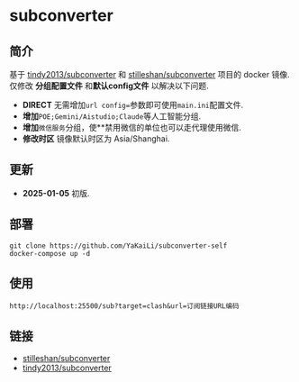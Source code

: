 # subconverter
## 简介
基于 [tindy2013/subconverter](https://github.com/tindy2013/subconverter) 和 [stilleshan/subconverter](https://github.com/stilleshan/subconverter) 项目的 docker 镜像.
仅修改 **分组配置文件** 和**默认config文件** 以解决以下问题.

- **DIRECT** 无需增加`url config=`参数即可使用`main.ini`配置文件.
- **增加**`POE;Gemini/Aistudio;Claude`等人工智能分组.
- **增加**`微信服务`分组，使\*\*禁用微信的单位也可以走代理使用微信.
- **修改时区** 镜像默认时区为 Asia/Shanghai.

## 更新
- **2025-01-05** 初版.

## 部署

```shell
git clone https://github.com/YaKaiLi/subconverter-self
docker-compose up -d
```

## 使用

```shell
http://localhost:25500/sub?target=clash&url=订阅链接URL编码
```

## 链接
- [stilleshan/subconverter](https://github.com/stilleshan/subconverter)
- [tindy2013/subconverter](https://github.com/tindy2013/subconverter)
